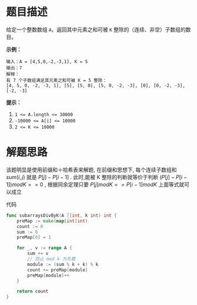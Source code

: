 # 题目描述

给定一个整数数组 `A`，返回其中元素之和可被 `K` 整除的（连续、非空）子数组的数目。

 

**示例：**

```
输入：A = [4,5,0,-2,-3,1], K = 5
输出：7
解释：
有 7 个子数组满足其元素之和可被 K = 5 整除：
[4, 5, 0, -2, -3, 1], [5], [5, 0], [5, 0, -2, -3], [0], [0, -2, -3], [-2, -3]
```

**提示：**

1. `1 <= A.length <= 30000`
2. `-10000 <= A[i] <= 10000`
3. `2 <= K <= 10000`

# 解题思路

该题明显是使用前缀和＋哈希表来解题, 在前缀和思想下, 每个连续子数组和 $sum(i, j)$ 就是 $P[j]-P[i-1]$ . 此时,能被 K 整除的判断就等价于判断 $(P[j]-P[i-1]) mod K==0$ , 根据同余定理只要 $P[j]modK==P[i-1]modK$ 上面等式就可以成立

代码

```go
func subarraysDivByK(A []int, k int) int {
	preMap := make(map[int]int)
	count := 0
	sum := 0
	preMap[0] = 1

	for _, v := range A {
		sum += v
        // 防止 mod k 为负数
		module := (sum % k + k) % k
		count += preMap[module]
		preMap[module]++
	}

	return count
}

```





 







